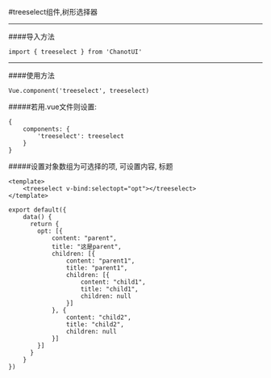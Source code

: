 #treeselect组件,树形选择器

--------------

####导入方法

    import { treeselect } from 'ChanotUI'

--------------

####使用方法

    Vue.component('treeselect', treeselect)

#####若用.vue文件则设置:

    {
        components: {
            'treeselect': treeselect
        }
    }

#####设置对象数组为可选择的项, 可设置内容, 标题

    <template>
        <treeselect v-bind:selectopt="opt"></treeselect>
    </template>

    export default({
        data() {
          return {
            opt: [{
                content: "parent",
                title: "这是parent",
                children: [{
                    content: "parent1",
                    title: "parent1",
                    children: [{
                        content: "child1",
                        title: "child1",
                        children: null
                    }]
                }, {
                    content: "child2",
                    title: "child2",
                    children: null
                }]
            }]
          }
        }
    })